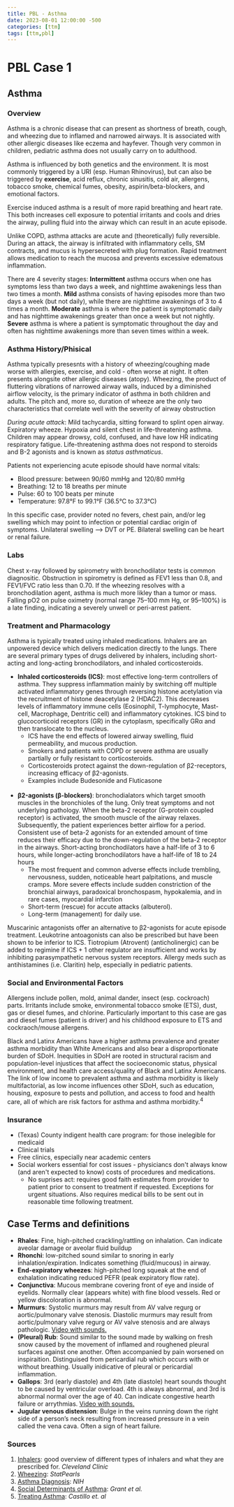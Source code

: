 ```yaml
---
title: PBL - Asthma
date: 2023-08-01 12:00:00 -500
categories: [ttm]
tags: [ttm,pbl]
---
```


# PBL Case 1

## Asthma

### Overview

Asthma is a chronic disease that can present as shortness of breath, cough, and wheezing due to inflamed and narrowed airways. It is associated with other allergic diseases like eczema and hayfever. Though very common in children, pediatric asthma does not usually carry on to adulthood.

Asthma is influenced by both genetics and the environment. It is most commonly triggered by a URI (esp. Human Rhinovirus), but can also be triggered by **exercise**, acid reflux, chronic sinusitis, cold air, allergens, tobacco smoke, chemical fumes, obesity, aspirin/beta-blockers, and emotional factors.

Exercise induced asthma is a result of more rapid breathing and heart rate. This both increases cell exposure to potential irritants and cools and dries the airway, pulling fluid into the airway which can result in an acute episode.

Unlike COPD, asthma attacks are acute and (theoretically) fully reversible. During an attack, the airway is infiltrated with inflammatory cells, SM contracts, and mucus is hypersecreted with plug formation. Rapid treatment allows medication to reach the mucosa and prevents excessive edematous inflammation. 

There are 4 severity stages: **Intermittent** asthma occurs when one has symptoms less than two days a week, and nighttime awakenings less than two times a month. **Mild** asthma consists of having episodes more than two days a week (but not daily), while there are nighttime awakenings of 3 to 4 times a month. **Moderate** asthma is where the patient is symptomatic daily and has nighttime awakenings greater than once a week but not nightly. **Severe** asthma is where a patient is symptomatic throughout the day and often has nighttime awakenings more than seven times within a week.

### Asthma History/Phisical

Asthma typically presesnts with a history of wheezing/coughing made worse with allergies, exercise, and cold - often worse at night. It often presents alongsite other allergic diseases (atopy). Wheezing, the product of fluttering vibrations of narrowed airway walls, induced by a diminished airflow velocity, is the primary indicator of asthma in both children and adults. The pitch and, more so, duration of wheeze are the only two characteristics that correlate well with the severity of airway obstruction


_During acute attack_: Mild tachycardia, sitting forward to splint open airway. Expiratory wheeze. Hypoxia and silent chest in life-threatening asthma. Children may appear drowsy, cold, confused, and have low HR indicating respiratory fatigue. Life-threatening asthma does not respond to steroids and B-2 agonists and is known as _status asthmaticus_.

Patients not experiencing acute episode should have normal vitals:
 - Blood pressure: between 90/60 mmHg and 120/80 mmHg
 - Breathing: 12 to 18 breaths per minute
 - Pulse: 60 to 100 beats per minute
 - Temperature: 97.8°F to 99.1°F (36.5°C to 37.3°C)
 
 In this specific case, provider noted no fevers, chest pain, and/or leg swelling which may point to infection or potential cardiac origin of symptoms. Unilateral swelling --> DVT or PE. Bilateral swelling can be heart or renal failure.

### Labs

Chest x-ray followed by spirometry with bronchodilator tests is common diagnositic. Obstruction in spirometry is defined as FEV1 less than 0.8, and FEV1/FVC ratio less than 0.70. If the wheezing resolves with a bronchodilation agent, asthma is much more likley than a tumor or mass. Falling pO2 on pulse oximetry (normal range 75–100 mm Hg, or 95–100%) is a late finding, indicating a severely unwell or peri-arrest patient.

### Treatment and Pharmacology

Asthma is typically treated using inhaled medications. Inhalers are an unpowered device which delivers medication directly to the lungs. There are several primary types of drugs delivered by inhalers, including short-acting and long-acting bronchodilators, and inhaled corticosteroids.

 - **Inhaled corticosteroids (ICS)**: most effective long-term controllers of asthma. They suppress inflammation mainly by switching off multiple activated inflammatory genes through reversing histone acetylation via the recruitment of histone deacetylase 2 (HDAC2). This decreases levels of inflammatory immune cells (Eosinophil, T-lymphocyte, Mast-cell, Macrophage, Dentritic cell) and inflammatory cytokines.  ICS bind to glucocorticoid receptors (GR) in the cytoplasm, specifically GRα and then translocate to the nucleus.
	- ICS have the end effects of lowered airway swelling, fluid permeability, and mucous production.
	- Smokers and patients with COPD or severe asthma are usually partially or fully resistant to corticosteroids.
	 - Corticosteroids protect against the down-regulation of β2-receptors, increasing efficacy of β2-agonists.
	- Examples include Budesonide and Fluticasone <br><br>
 - **β2-agonists (β-blockers)**: bronchodialators which target smooth muscles in the bronchioles of the lung. Only treat symptoms and not underlying pathology. When the beta-2 receptor (G-protein coupled receptor) is activated, the smooth muscle of the airway relaxes. Subsequently, the patient experiences better airflow for a period. Consistent use of beta-2 agonists for an extended amount of time reduces their efficacy due to the down-regulation of the beta-2 receptor in the airways. Short-acting bronchodilators have a half-life of 3 to 6 hours, while longer-acting bronchodilators have a half-life of 18 to 24 hours
	 - The most frequent and common adverse effects include trembling, nervousness, sudden, noticeable heart palpitations, and muscle cramps. More severe effects include sudden constriction of the bronchial airways, paradoxical bronchospasm, hypokalemia, and in rare cases, myocardial infarction
	 - Short-term (rescue) for accute attacks (albuterol).
	 - Long-term (management) for daily use.

Muscarinic antagonists offer an alternative to β2-agonists for acute episode treatment. Leukotrine antoagonists can also be prescribed but have been shown to be inferior to ICS. Tiotropium (Atrovent) (anticholinergic) can be added to regimine if ICS + 1 other regulator are insufficient and works by inhibiting parasympathetic nervous system receptors. Allergy meds such as antihistamines (i.e. Claritin) help, especially in pediatric patients.

### Social and Environmental Factors
Allergens include pollen, mold, animal dander, insect (esp. cockroach) parts. Irritants include smoke, environmental tobacco smoke (ETS), dust, gas or diesel fumes, and chlorine. Particularly important to this case are gas and diesel fumes (patient is driver) and his childhood exposure to ETS and cockraoch/mouse allergens.

Black and Latinx Americans have a higher asthma prevalence and greater asthma morbidity than White
Americans and also bear a disproportionate burden of SDoH. Inequities in SDoH are rooted in structural racism and
population-level injustices that affect the socioeconomic status, physical environment, and health care access/quality of Black and Latinx Americans. The link of low income to prevalent asthma and asthma morbidity
is likely multifactorial, as low income influences other SDoH, such as
education, housing, exposure to pests and pollution, and access to
food and health care, all of which are risk factors for asthma and
asthma morbidity.<sup>4</sup>

### Insurance 

 - (Texas) County indigent health care program: for those inelegible for medicaid
 - Clinical trials
 - Free clinics, especially near academic centers
 - Social workers essential for cost issues - physiciancs don't always know (and aren't expected to know) costs of procedures and medications.
	- No suprises act: requires good faith estimates from provider to patient prior to consent to treatment if requested. Exceptions for urgent situations. Also requires medical bills to be sent out in reasonable time following treatment.

## Case Terms and definitions

 - **Rhales**: Fine, high-pitched crackling/rattling on inhalation. Can indicate aveolar damage or aveolar fluid buildup
 - **Rhonchi**: low-pitched sound similar to snoring in early inhalation/expiration. Indicates something (fluid/mucous) in airway.
 - **End-expiratory wheezes**: high-pitched long squeak at the end of exhalation indicating reduced PEFR (peak expiratory flow rate).
 - **Conjunctiva**: Mucous membrane covering front of eye and inside of eyelids. Normally clear (appears white) with fine blood vessels. Red or yellow discoloration is abnormal.
 - **Murmurs**: Systolic murmurs may result from AV valve regurg or aortic/pulmonary valve stenosis. Diastolic murmurs may result from aortic/pulmonary valve regurg or AV valve stenosis and are always pathologic. [Video with sounds.](https://www.youtube.com/watch?v=dBwr2GZCmQM)
 - **(Pleural) Rub**: Sound similar to the sound made by walking on fresh snow caused by the movement of inflamed and roughened pleural surfaces against one another. Often accompanied by pain worsened on inspiraition. Distinguised from pericardial rub which occurs with or without breathing. Usually inidicative of pleural or pericardial inflammation.
 - **Gallops**: 3rd (early diastole) and 4th (late diastole) heart sounds thought to be caused by ventricular overload. 4th is always abnormal, and 3rd is abnormal normal over the age of 40. Can indicate congestive hearth failure or arrythmias. [Video with sounds.](https://youtu.be/o8eqYHCy7dw?t=47)
 - **Jugular venous distension**: Bulge in the veins running down the right side of a person’s neck resulting from increased pressure in a vein called the vena cava. Often a sign of heart failure.



### Sources
 1. [Inhalers](https://my.clevelandclinic.org/health/drugs/8694-inhalers): good overview of different types of inhalers and what they are prescribed for. _Cleveland Clinic_
 2. [Wheezing](https://www.ncbi.nlm.nih.gov/books/NBK482454/): _StatPearls_
 3. [Asthma Diagnosis](https://www.nhlbi.nih.gov/health/asthma/diagnosis): _NIH_
 4. [Social Determinants of Asthma](https://www.annallergy.org/article/S1081-1206(21)01132-7/pdf): _Grant et al._
 5. [Treating Asthma](https://www.ncbi.nlm.nih.gov/pmc/articles/PMC5950727/): _Castillo et. al_